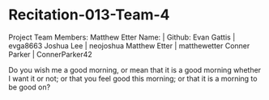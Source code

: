 # Recitation-013-Team-4
Project Team Members:
Matthew Etter
Name:         |    Github:
Evan Gattis   |    evga8663
Joshua Lee    |    neojoshua
Matthew Etter |    matthewetter
Conner Parker |    ConnerParker42

Do you wish me a good morning, or mean that it is a good morning whether I want it or not; or that you feel good this morning; or that it is a morning to be good on?
